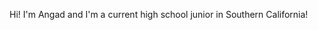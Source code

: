 Hi! I'm Angad and I'm a current high school junior in Southern California!
<!---
angadsbatra1/angadsbatra1 is a ✨ special ✨ repository because its `README.md` (this file) appears on your GitHub profile.
You can click the Preview link to take a look at your changes.
--->
